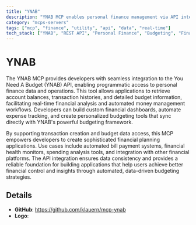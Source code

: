 ```yaml
---
title: "YNAB"
description: "YNAB MCP enables personal finance management via API integration for viewing accounts, creating transactions, and accessing budget data."
category: "mcps-servers"
tags: ["mcp", "finance", "utility", "api", "data", "real-time"]
tech_stack: ["YNAB", "REST API", "Personal Finance", "Budgeting", "Financial Data"]
---
```


# YNAB

The YNAB MCP provides developers with seamless integration to the You Need A Budget (YNAB) API, enabling programmatic access to personal finance data and operations. This tool allows applications to retrieve account balances, transaction histories, and detailed budget information, facilitating real-time financial analysis and automated money management workflows. Developers can build custom financial dashboards, automate expense tracking, and create personalized budgeting tools that sync directly with YNAB's powerful budgeting framework.

By supporting transaction creation and budget data access, this MCP empowers developers to create sophisticated financial planning applications. Use cases include automated bill payment systems, financial health monitors, spending analysis tools, and integration with other financial platforms. The API integration ensures data consistency and provides a reliable foundation for building applications that help users achieve better financial control and insights through automated, data-driven budgeting strategies.

## Details

- **GitHub**: https://github.com/klauern/mcp-ynab
- **Logo**: 
